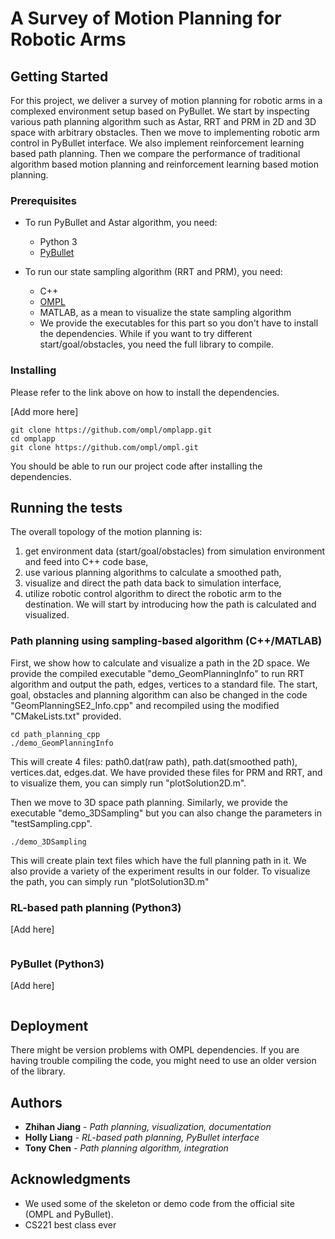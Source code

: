 # A Survey of Motion Planning for Robotic Arms 

## Getting Started

For this project, we deliver a survey of motion planning for robotic arms in a complexed environment setup based on PyBullet. We start by inspecting various path planning algorithm such as Astar, RRT and PRM in 2D and 3D space with arbitrary obstacles. Then we move to implementing robotic arm control in PyBullet interface. We also implement reinforcement learning based path planning. Then we compare the performance of traditional algorithm based motion planning and reinforcement learning based motion planning.

### Prerequisites

* To run PyBullet and Astar algorithm, you need:
  - Python 3
  - [PyBullet](https://pybullet.org/wordpress/)

* To run our state sampling algorithm (RRT and PRM), you need:
  - C++
  - [OMPL](http://ompl.kavrakilab.org/download.html)
  - MATLAB, as a mean to visualize the state sampling algorithm
  - We provide the executables for this part so you don't have to install the dependencies. While if you want to try different start/goal/obstacles, you need the full library to compile.

### Installing

Please refer to the link above on how to install the dependencies.

[Add more here]

```
git clone https://github.com/ompl/omplapp.git
cd omplapp
git clone https://github.com/ompl/ompl.git
```

You should be able to run our project code after installing the dependencies.

## Running the tests

The overall topology of the motion planning is: 
1) get environment data (start/goal/obstacles) from simulation environment and feed into C++ code base, 
2) use various planning algorithms to calculate a smoothed path, 
3) visualize and direct the path data back to simulation interface, 
4) utilize robotic control algorithm to direct the robotic arm to the destination. We will start by introducing how the path is calculated and visualized.

### Path planning using sampling-based algorithm (C++/MATLAB)

First, we show how to calculate and visualize a path in the 2D space. We provide the compiled executable "demo_GeomPlanningInfo" to run RRT algorithm and output the path, edges, vertices to a standard file. The start, goal, obstacles and planning algorithm can also be changed in the code "GeomPlanningSE2_Info.cpp" and recompiled using the modified "CMakeLists.txt" provided.

```
cd path_planning_cpp
./demo_GeomPlanningInfo
```

This will create 4 files: path0.dat(raw path), path.dat(smoothed path), vertices.dat, edges.dat. We have provided these files for PRM and RRT, and to visualize them, you can simply run "plotSolution2D.m".

Then we move to 3D space path planning. Similarly, we provide the executable "demo_3DSampling" but you can also change the parameters in "testSampling.cpp".

```
./demo_3DSampling
```

This will create plain text files which have the full planning path in it. We also provide a variety of the experiment results in our folder. To visualize the path, you can simply run "plotSolution3D.m"

### RL-based path planning (Python3)

[Add here]

```

```

### PyBullet (Python3)

[Add here]

```

``` 

## Deployment

There might be version problems with OMPL dependencies. If you are having trouble compiling the code, you might need to use an older version of the library.

## Authors

* **Zhihan Jiang** - *Path planning, visualization, documentation*
* **Holly Liang** - *RL-based path planning, PyBullet interface*
* **Tony Chen** - *Path planning algorithm, integration*

## Acknowledgments

* We used some of the skeleton or demo code from the official site (OMPL and PyBullet).
* CS221 best class ever


